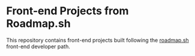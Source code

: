 # Front-end Projects from Roadmap.sh
This repository contains front-end projects built following the [roadmap.sh](https://roadmap.sh/) front-end developer path.
